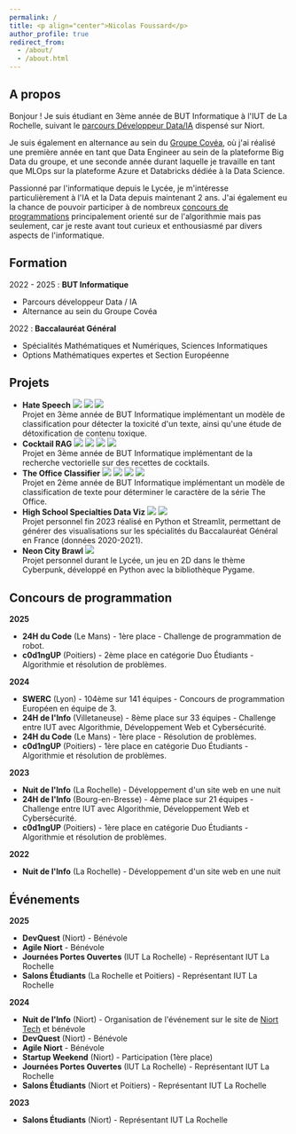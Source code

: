 ```yaml
---
permalink: /
title: <p align="center">Nicolas Foussard</p>
author_profile: true
redirect_from: 
  - /about/
  - /about.html
---
```

  
A propos
------
Bonjour ! Je suis étudiant en 3ème année de BUT Informatique à l'IUT de La Rochelle, suivant le [parcours Développeur Data/IA](https://www.iut-larochelle.fr/formations/departement-informatique/parcours-c-administration-gestion-et-exploitation-des-donnees-niort) dispensé sur Niort.

Je suis également en alternance au sein du [Groupe Covéa](https://www.covea.com/fr), où j'ai réalisé une première année en tant que Data Engineer au sein de la plateforme Big Data du groupe, et une seconde année durant laquelle je travaille en tant que MLOps sur la plateforme Azure et Databricks dédiée à la Data Science.  

Passionné par l'informatique depuis le Lycée, je m'intéresse particulièrement à l'IA et la Data depuis maintenant 2 ans. J'ai également eu la chance de pouvoir participer à de nombreux [concours de programmations](#concours-de-programmation) principalement orienté sur de l'algorithmie mais pas seulement, car je reste avant tout curieux et enthousiasmé par divers aspects de l'informatique.

Formation
------
2022 - 2025 : **BUT Informatique**
- Parcours développeur Data / IA
- Alternance au sein du Groupe Covéa

2022 : **Baccalauréat Général** 
- Spécialités Mathématiques et Numériques, Sciences Informatiques
- Options Mathématiques expertes et Section Européenne

Projets
------
- **Hate Speech** [![](https://img.shields.io/badge/GitHub-purple
)](https://github.com/Nirs123/hate-speech) [![](https://img.shields.io/badge/rapport--md-green
)](https://github.com/Nirs123/hate-speech/blob/main/rapport.md) [![](https://img.shields.io/badge/rapport--pdf-gree
)](https://github.com/Nirs123/hate-speech/blob/main/rapport.pdf) <br/> Projet en 3ème année de BUT Informatique implémentant un modèle de classification pour détecter la toxicité d'un texte, ainsi qu'une étude de détoxification de contenu toxique.
- **Cocktail RAG** [![](https://img.shields.io/badge/GitHub-purple
)](https://github.com/Nirs123/cocktail-rag) [![](https://img.shields.io/badge/demo-orange
)](https://cocktail-rag.streamlit.app/) [![](https://img.shields.io/badge/rapport--md-green
)](https://github.com/Nirs123/cocktail-rag/blob/main/rapport.md) [![](https://img.shields.io/badge/rapport--pdf-gree
)](https://github.com/Nirs123/cocktail-rag/blob/main/rapport.pdf)  <br/> Projet en 3ème année de BUT Informatique implémentant de la recherche vectorielle sur des recettes de cocktails.
- **The Office Classifier** [![](https://img.shields.io/badge/GitHub-purple
)](https://github.com/Nirs123/the-office-classifier) [![](https://img.shields.io/badge/demo-orange
)](https://the-office-classifier.streamlit.app/) [![](https://img.shields.io/badge/rapport--md-green
)](https://github.com/Nirs123/the-office-classifier/blob/main/rapport.md) [![](https://img.shields.io/badge/rapport--pdf-gree
)](https://github.com/Nirs123/the-office-classifier/blob/main/rapport.pdf) <br/> Projet en 2ème année de BUT Informatique implémentant un modèle de classification de texte pour déterminer le caractère de la série The Office.
- **High School Specialties Data Viz** [![](https://img.shields.io/badge/GitHub-purple
)](https://github.com/Nirs123/high-school-specialties-data-viz) [![](https://img.shields.io/badge/demo-orange
)](https://data-viz-spe.streamlit.app/) <br/> Projet personnel fin 2023 réalisé en Python et Streamlit, permettant de générer des visualisations sur les spécialités du Baccalauréat Général en France (données 2020-2021).
- **Neon City Brawl** [![](https://img.shields.io/badge/GitHub-purple
)](https://github.com/Nirs123/neon-city-brawl) <br/> Projet personnel durant le Lycée, un jeu en 2D dans le thème Cyberpunk, développé en Python avec la bibliothèque Pygame.  

Concours de programmation
------
**2025**
- **24H du Code** (Le Mans) - 1ère place - Challenge de programmation de robot.
- **c0d1ngUP** (Poitiers) - 2ème place en catégorie Duo Étudiants - Algorithmie et résolution de problèmes.

**2024**
- **SWERC** (Lyon) - 104ème sur 141 équipes - Concours de programmation Européen en équipe de 3.
- **24H de l'Info** (Villetaneuse) - 8ème place sur 33 équipes - Challenge entre IUT avec Algorithmie, Développement Web et Cybersécurité.
- **24H du Code** (Le Mans) - 1ère place - Résolution de problèmes.
- **c0d1ngUP** (Poitiers) - 1ère place en catégorie Duo Étudiants - Algorithmie et résolution de problèmes.

**2023**
- **Nuit de l'Info** (La Rochelle) - Développement d'un site web en une nuit
- **24H de l'Info** (Bourg-en-Bresse) - 4ème place sur 21 équipes - Challenge entre IUT avec Algorithmie, Développement Web et Cybersécurité.
- **c0d1ngUP** (Poitiers) - 1ère place en catégorie Duo Étudiants - Algorithmie et résolution de problèmes.

**2022**
- **Nuit de l'Info** (La Rochelle) - Développement d'un site web en une nuit

Événements
------
**2025**
- **DevQuest** (Niort) - Bénévole
- **Agile Niort** - Bénévole
- **Journées Portes Ouvertes** (IUT La Rochelle) - Représentant IUT La Rochelle
- **Salons Étudiants** (La Rochelle et Poitiers) - Représentant IUT La Rochelle

**2024**
- **Nuit de l'Info** (Niort) - Organisation de l'événement sur le site de [Niort Tech](https://niort-tech.fr/) et bénévole
- **DevQuest** (Niort) - Bénévole
- **Agile Niort** - Bénévole
- **Startup Weekend** (Niort) - Participation (1ère place)
- **Journées Portes Ouvertes** (IUT La Rochelle) - Représentant IUT La Rochelle
- **Salons Étudiants** (Niort et Poitiers) - Représentant IUT La Rochelle

**2023**
- **Salons Étudiants** (Niort) - Représentant IUT La Rochelle
